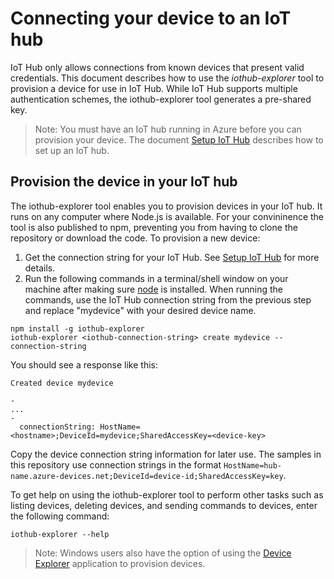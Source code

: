 # Connecting your device to an IoT hub

IoT Hub only allows connections from known devices that present valid credentials. This document describes how to use the *iothub-explorer* tool to provision a device for use in IoT Hub.  While IoT Hub supports multiple authentication schemes, the iothub-explorer tool generates a pre-shared key.

 > Note: You must have an IoT hub running in Azure before you can provision your device. The document [Setup IoT Hub][setup-iothub] describes how to set up an IoT hub.

## Provision the device in your IoT hub

The iothub-explorer tool enables you to provision devices in your IoT hub. It runs on any computer where Node.js is available. For your convininence the tool is also published to  npm, preventing you from having to clone the repository or download the code. To provision a new device:

1. Get the connection string for your IoT Hub. See [Setup IoT Hub][setup-iothub] for more details.
2. Run the following commands in a terminal/shell window on your machine after making sure [node](http://nodejs.org) is installed. When running the commands, use the IoT Hub connection string from the previous step and replace "mydevice" with your desired device name.

```
npm install -g iothub-explorer
iothub-explorer <iothub-connection-string> create mydevice --connection-string
```

You should see a response like this:

```
Created device mydevice

-
...
-
  connectionString: HostName=<hostname>;DeviceId=mydevice;SharedAccessKey=<device-key>
```

Copy the device connection string information for later use. The samples in this repository use connection strings in the format `HostName=hub-name.azure-devices.net;DeviceId=device-id;SharedAccessKey=key`.

To get help on using the iothub-explorer tool to perform other tasks such as listing devices, deleting devices, and sending commands to devices, enter the following command:

```
iothub-explorer --help
```

> Note: Windows users also have the option of using the [Device Explorer][device-explorer] application to provision devices.

[setup-iothub]: ../../doc/setup_iothub.md
[device-explorer]: ../../DeviceExplorer/doc/provision_device.md
